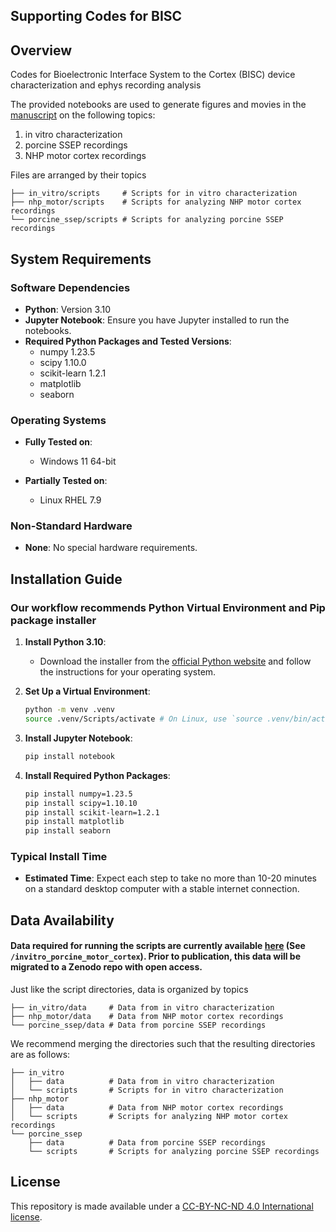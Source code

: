 ## Supporting Codes for BISC

## Overview
Codes for Bioelectronic Interface System to the Cortex (BISC) device characterization and ephys recording analysis

The provided notebooks are used to generate figures and movies in the [manuscript](https://www.biorxiv.org/content/10.1101/2024.05.17.594333v1) on the following topics:

1. in vitro characterization
2. porcine SSEP recordings
3. NHP motor cortex recordings

Files are arranged by their topics
```plaintext
├── in_vitro/scripts     # Scripts for in vitro characterization
├── nhp_motor/scripts    # Scripts for analyzing NHP motor cortex recordings
└── porcine_ssep/scripts # Scripts for analyzing porcine SSEP recordings
```

## System Requirements

### Software Dependencies
- **Python**: Version 3.10
- **Jupyter Notebook**: Ensure you have Jupyter installed to run the notebooks.
- **Required Python Packages and Tested Versions**:
  - numpy 1.23.5
  - scipy 1.10.0
  - scikit-learn 1.2.1
  - matplotlib
  - seaborn

### Operating Systems
- **Fully Tested on**: 
  - Windows 11 64-bit

- **Partially Tested on**: 
  - Linux RHEL 7.9

### Non-Standard Hardware
- **None**: No special hardware requirements.

## Installation Guide

### Our workflow recommends Python Virtual Environment and Pip package installer
1. **Install Python 3.10**:
   - Download the installer from the [official Python website](https://www.python.org/downloads/release/python-3100/) and follow the instructions for your operating system.
   
2. **Set Up a Virtual Environment**:
   ```bash
   python -m venv .venv
   source .venv/Scripts/activate # On Linux, use `source .venv/bin/activate`
   ```
   
3. **Install Jupyter Notebook**:
   ```bash
   pip install notebook
   ```
   
4. **Install Required Python Packages**:
    ```bash
    pip install numpy=1.23.5
    pip install scipy=1.10.10
    pip install scikit-learn=1.2.1
    pip install matplotlib
    pip install seaborn
    ```
### Typical Install Time
- **Estimated Time**: Expect each step to take no more than 10-20 minutes on a standard desktop computer with a stable internet connection.

## Data Availability
#### Data required for running the scripts are currently available [here](https://www.dropbox.com/scl/fo/q1tgh5xaw0do11uxdixdo/AIb4-IeRnzx33GsMNTgLhfU?rlkey=ryr7abwgmstmhb7m6vxebidh7&st=rw7h2sye&dl=0) (See ```/invitro_porcine_motor_cortex```). Prior to publication, this data will be migrated to a Zenodo repo with open access.

Just like the script directories, data is organized by topics
```plaintext
├── in_vitro/data     # Data from in vitro characterization
├── nhp_motor/data    # Data from NHP motor cortex recordings
└── porcine_ssep/data # Data from porcine SSEP recordings
```

We recommend merging the directories such that the resulting directories are as follows:
```plaintext
├── in_vitro     
│   ├── data          # Data from in vitro characterization
│   └── scripts       # Scripts for in vitro characterization
├── nhp_motor
│   ├── data          # Data from NHP motor cortex recordings
│   └── scripts       # Scripts for analyzing NHP motor cortex recordings
└── porcine_ssep
    ├── data          # Data from porcine SSEP recordings
    └── scripts       # Scripts for analyzing porcine SSEP recordings
```
## License
This repository is made available under a [CC-BY-NC-ND 4.0 International license](https://creativecommons.org/licenses/by-nc-nd/4.0/).

